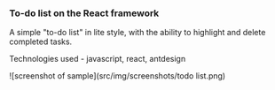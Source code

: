 ### To-do list on the React framework

A simple "to-do list" in lite style, with the ability to highlight and delete completed tasks.

Technologies used - javascript, react, antdesign

![screenshot of sample](src/img/screenshots/todo list.png)